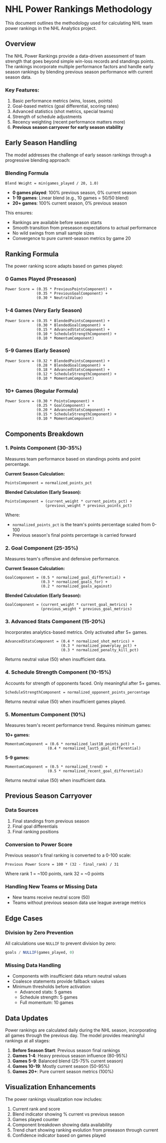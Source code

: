 # NHL Power Rankings Methodology

This document outlines the methodology used for calculating NHL team power rankings in the NHL Analytics project.

## Overview

The NHL Power Rankings provide a data-driven assessment of team strength that goes beyond simple win-loss records and standings points. The rankings incorporate multiple performance factors and handle early season rankings by blending previous season performance with current season data.

### Key Features:
1. Basic performance metrics (wins, losses, points)
2. Goal-based metrics (goal differential, scoring rates)
3. Advanced statistics (shot metrics, special teams)
4. Strength of schedule adjustments
5. Recency weighting (recent performance matters more)
6. **Previous season carryover for early season stability**

## Early Season Handling

The model addresses the challenge of early season rankings through a progressive blending approach:

### Blending Formula

```
Blend Weight = min(games_played / 20, 1.0)
```

- **0 games played**: 100% previous season, 0% current season
- **1-19 games**: Linear blend (e.g., 10 games = 50/50 blend)
- **20+ games**: 100% current season, 0% previous season

This ensures:
- Rankings are available before season starts
- Smooth transition from preseason expectations to actual performance
- No wild swings from small sample sizes
- Convergence to pure current-season metrics by game 20

## Ranking Formula

The power ranking score adapts based on games played:

### 0 Games Played (Preseason)
```
Power Score = (0.35 * PreviousPointsComponent) +
              (0.35 * PreviousGoalComponent) +
              (0.30 * NeutralValue)
```

### 1-4 Games (Very Early Season)
```
Power Score = (0.35 * BlendedPointsComponent) +
              (0.30 * BlendedGoalComponent) +
              (0.15 * AdvancedStatsComponent) +
              (0.10 * ScheduleStrengthComponent) +
              (0.10 * MomentumComponent)
```

### 5-9 Games (Early Season)
```
Power Score = (0.32 * BlendedPointsComponent) +
              (0.28 * BlendedGoalComponent) +
              (0.18 * AdvancedStatsComponent) +
              (0.12 * ScheduleStrengthComponent) +
              (0.10 * MomentumComponent)
```

### 10+ Games (Regular Formula)
```
Power Score = (0.30 * PointsComponent) +
              (0.25 * GoalComponent) +
              (0.20 * AdvancedStatsComponent) +
              (0.15 * ScheduleStrengthComponent) +
              (0.10 * MomentumComponent)
```

## Components Breakdown

### 1. Points Component (30-35%)
Measures team performance based on standings points and point percentage.

**Current Season Calculation:**
```
PointsComponent = normalized_points_pct
```

**Blended Calculation (Early Season):**
```
PointsComponent = (current_weight * current_points_pct) + 
                  (previous_weight * previous_points_pct)
```

Where:
- `normalized_points_pct` is the team's points percentage scaled from 0-100
- Previous season's final points percentage is carried forward

### 2. Goal Component (25-35%)
Measures team's offensive and defensive performance.

**Current Season Calculation:**
```
GoalComponent = (0.5 * normalized_goal_differential) +
                (0.3 * normalized_goals_for) +
                (0.2 * normalized_goals_against)
```

**Blended Calculation (Early Season):**
```
GoalComponent = (current_weight * current_goal_metrics) + 
                (previous_weight * previous_goal_metrics)
```

### 3. Advanced Stats Component (15-20%)
Incorporates analytics-based metrics. Only activated after 5+ games.

```
AdvancedStatsComponent = (0.4 * normalized_shot_metrics) +
                         (0.3 * normalized_powerplay_pct) +
                         (0.3 * normalized_penalty_kill_pct)
```

Returns neutral value (50) when insufficient data.

### 4. Schedule Strength Component (10-15%)
Accounts for strength of opponents faced. Only meaningful after 5+ games.

```
ScheduleStrengthComponent = normalized_opponent_points_percentage
```

Returns neutral value (50) when insufficient games played.

### 5. Momentum Component (10%)
Measures team's recent performance trend. Requires minimum games:

**10+ games:**
```
MomentumComponent = (0.6 * normalized_last10_points_pct) +
                   (0.4 * normalized_last5_goal_differential)
```

**5-9 games:**
```
MomentumComponent = (0.5 * normalized_trend) +
                   (0.5 * normalized_recent_goal_differential)
```

Returns neutral value (50) when insufficient data.

## Previous Season Carryover

### Data Sources
1. Final standings from previous season
2. Final goal differentials
3. Final ranking positions

### Conversion to Power Score
Previous season's final ranking is converted to a 0-100 scale:
```
Previous Power Score = 100 * (32 - final_rank) / 31
```

Where rank 1 = ~100 points, rank 32 = ~0 points

### Handling New Teams or Missing Data
- New teams receive neutral score (50)
- Teams without previous season data use league average metrics

## Edge Cases

### Division by Zero Prevention
All calculations use `NULLIF` to prevent division by zero:
```sql
goals / NULLIF(games_played, 0)
```

### Missing Data Handling
- Components with insufficient data return neutral values
- Coalesce statements provide fallback values
- Minimum thresholds before activation:
  - Advanced stats: 5 games
  - Schedule strength: 5 games
  - Full momentum: 10 games

## Data Updates

Power rankings are calculated daily during the NHL season, incorporating all games through the previous day. The model provides meaningful rankings at all stages:

1. **Before Season Start**: Previous season final rankings
2. **Games 1-4**: Heavy previous season influence (80-95%)
3. **Games 5-9**: Balanced blend (25-75% current season)
4. **Games 10-19**: Mostly current season (50-95%)
5. **Games 20+**: Pure current season metrics (100%)

## Visualization Enhancements

The power rankings visualization now includes:
1. Current rank and score
2. Blend indicator showing % current vs previous season
3. Games played counter
4. Component breakdown showing data availability
5. Trend chart showing ranking evolution from preseason through current
6. Confidence indicator based on games played